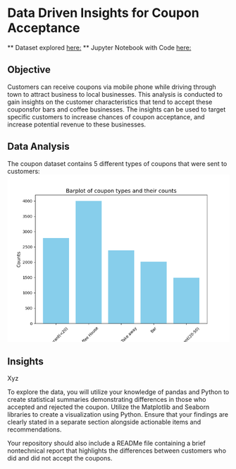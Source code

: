# Data Driven Insights for Coupon Acceptance 
** Dataset explored [here:](https://github.com/lvhaohan59/jingprojects/blob/main/data/coupons.csv)
** Jupyter Notebook with Code [here:](https://github.com/lvhaohan59/jingprojects/blob/main/coupon_acceptance_analysis.ipynb) 

## Objective
Customers can receive coupons via mobile phone while driving through town to attract business to local businesses. This analysis is conducted to gain insights on the customer characteristics that tend to accept these couponsfor bars and coffee businesses. The insights can be used to target specific customers to increase chances of coupon acceptance, and increase potential revenue to these businesses. 

## Data Analysis
The coupon dataset contains 5 different types of coupons that were sent to customers: 
![image of a barplot showing different coupon types and counts](https://github.com/lvhaohan59/jingprojects/blob/main/images/coupon_barplot.png)



## Insights
Xyz


To explore the data, you will utilize your knowledge of pandas and Python to create statistical summaries demonstrating differences in those who accepted and rejected the coupon. Utilize the Matplotlib and Seaborn libraries to create a visualization using Python. Ensure that your findings are clearly stated in a separate section alongside actionable items and recommendations.

Your repository should also include a READMe file containing a brief nontechnical report that highlights the differences between customers who did and did not accept the coupons.


